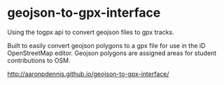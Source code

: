 # geojson-to-gpx-interface
Using the togpx api to convert geojson files to gpx tracks.

Built to easily convert geojson polygons to a gpx file for use in the iD OpenStreetMap editor. Geojson polygons are assigned areas for student contributions to OSM.

http://aaronpdennis.github.io/geojson-to-gpx-interface/
